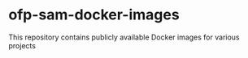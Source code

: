 # ofp-sam-docker-images
This repository contains publicly available Docker images for various projects

